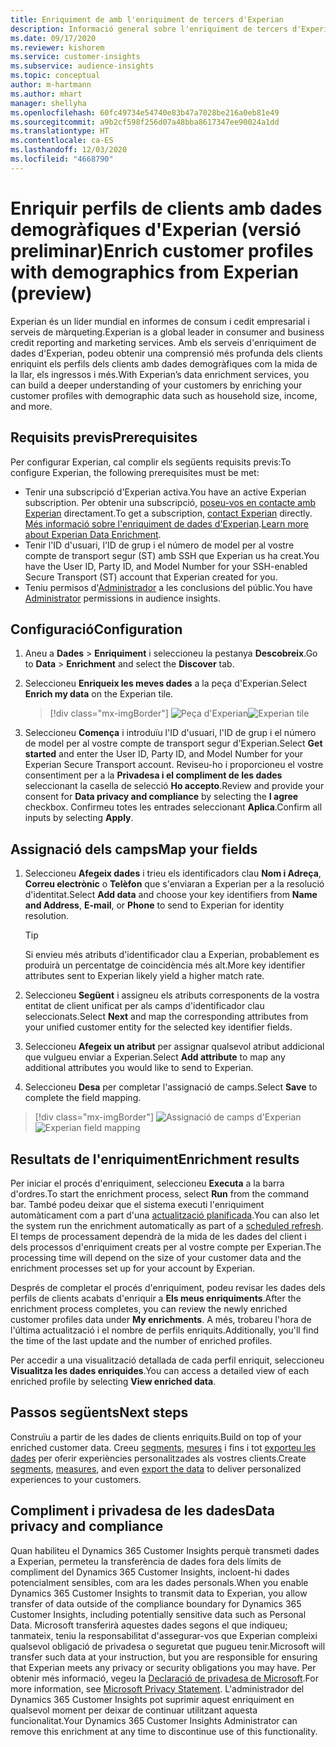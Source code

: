 ```yaml
---
title: Enriquiment de amb l'enriquiment de tercers d'Experian
description: Informació general sobre l'enriquiment de tercers d'Experian.
ms.date: 09/17/2020
ms.reviewer: kishorem
ms.service: customer-insights
ms.subservice: audience-insights
ms.topic: conceptual
author: m-hartmann
ms.author: mhart
manager: shellyha
ms.openlocfilehash: 60fc49734e54740e83b47a7028be216a0eb81e49
ms.sourcegitcommit: a9b2cf598f256d07a48bba8617347ee90024a1dd
ms.translationtype: HT
ms.contentlocale: ca-ES
ms.lasthandoff: 12/03/2020
ms.locfileid: "4668790"
---
```

# <a name="enrich-customer-profiles-with-demographics-from-experian-preview"></a><span data-ttu-id="1f011-103">Enriquir perfils de clients amb dades demogràfiques d'Experian (versió preliminar)</span><span class="sxs-lookup"><span data-stu-id="1f011-103">Enrich customer profiles with demographics from Experian (preview)</span></span>

<span data-ttu-id="1f011-104">Experian és un líder mundial en informes de consum i cedit empresarial i serveis de màrqueting.</span><span class="sxs-lookup"><span data-stu-id="1f011-104">Experian is a global leader in consumer and business credit reporting and marketing services.</span></span> <span data-ttu-id="1f011-105">Amb els serveis d'enriquiment de dades d'Experian, podeu obtenir una comprensió més profunda dels clients enriquint els perfils dels clients amb dades demogràfiques com la mida de la llar, els ingressos i més.</span><span class="sxs-lookup"><span data-stu-id="1f011-105">With Experian’s data enrichment services, you can build a deeper understanding of your customers by enriching your customer profiles with demographic data such as household size, income, and more.</span></span>

## <a name="prerequisites"></a><span data-ttu-id="1f011-106">Requisits previs</span><span class="sxs-lookup"><span data-stu-id="1f011-106">Prerequisites</span></span>

<span data-ttu-id="1f011-107">Per configurar Experian, cal complir els següents requisits previs:</span><span class="sxs-lookup"><span data-stu-id="1f011-107">To configure Experian, the following prerequisites must be met:</span></span>

- <span data-ttu-id="1f011-108">Tenir una subscripció d'Experian activa.</span><span class="sxs-lookup"><span data-stu-id="1f011-108">You have an active Experian subscription.</span></span> <span data-ttu-id="1f011-109">Per obtenir una subscripció, [poseu-vos en contacte amb Experian](https://www.experian.com/marketing-services/contact) directament.</span><span class="sxs-lookup"><span data-stu-id="1f011-109">To get a subscription, [contact Experian](https://www.experian.com/marketing-services/contact) directly.</span></span> <span data-ttu-id="1f011-110">[Més informació sobre l'enriquiment de dades d'Experian](https://www.experian.com/marketing-services/microsoft?cmpid=ems_web_mci_cdppage).</span><span class="sxs-lookup"><span data-stu-id="1f011-110">[Learn more about Experian Data Enrichment](https://www.experian.com/marketing-services/microsoft?cmpid=ems_web_mci_cdppage).</span></span>
- <span data-ttu-id="1f011-111">Tenir l'ID d'usuari, l'ID de grup i el número de model per al vostre compte de transport segur (ST) amb SSH que Experian us ha creat.</span><span class="sxs-lookup"><span data-stu-id="1f011-111">You have the User ID, Party ID, and Model Number for your SSH-enabled Secure Transport (ST) account that Experian created for you.</span></span>
- <span data-ttu-id="1f011-112">Teniu permisos d'[Administrador](permissions.md#administrator) a les conclusions del públic.</span><span class="sxs-lookup"><span data-stu-id="1f011-112">You have [Administrator](permissions.md#administrator) permissions in audience insights.</span></span>

## <a name="configuration"></a><span data-ttu-id="1f011-113">Configuració</span><span class="sxs-lookup"><span data-stu-id="1f011-113">Configuration</span></span>

1. <span data-ttu-id="1f011-114">Aneu a **Dades** > **Enriquiment** i seleccioneu la pestanya **Descobreix**.</span><span class="sxs-lookup"><span data-stu-id="1f011-114">Go to **Data** > **Enrichment** and select the **Discover** tab.</span></span>

1. <span data-ttu-id="1f011-115">Seleccioneu **Enriqueix les meves dades** a la peça d'Experian.</span><span class="sxs-lookup"><span data-stu-id="1f011-115">Select **Enrich my data** on the Experian tile.</span></span>

   > [!div class="mx-imgBorder"]
   > <span data-ttu-id="1f011-116">![Peça d'Experian](media/experian-tile.png "Peça d'Experian")</span><span class="sxs-lookup"><span data-stu-id="1f011-116">![Experian tile](media/experian-tile.png "Experian tile")</span></span>

1. <span data-ttu-id="1f011-117">Seleccioneu **Comença** i introduïu l'ID d'usuari, l'ID de grup i el número de model per al vostre compte de transport segur d'Experian.</span><span class="sxs-lookup"><span data-stu-id="1f011-117">Select **Get started** and enter the User ID, Party ID, and Model Number for your Experian Secure Transport account.</span></span> <span data-ttu-id="1f011-118">Reviseu-ho i proporcioneu el vostre consentiment per a la **Privadesa i el compliment de les dades** seleccionant la casella de selecció **Ho accepto**.</span><span class="sxs-lookup"><span data-stu-id="1f011-118">Review and provide your consent for **Data privacy and compliance** by selecting the **I agree** checkbox.</span></span> <span data-ttu-id="1f011-119">Confirmeu totes les entrades seleccionant **Aplica**.</span><span class="sxs-lookup"><span data-stu-id="1f011-119">Confirm all inputs by selecting **Apply**.</span></span>

## <a name="map-your-fields"></a><span data-ttu-id="1f011-120">Assignació dels camps</span><span class="sxs-lookup"><span data-stu-id="1f011-120">Map your fields</span></span>

1. <span data-ttu-id="1f011-121">Seleccioneu **Afegeix dades** i trieu els identificadors clau **Nom i Adreça**, **Correu electrònic** o **Telèfon** que s'enviaran a Experian per a la resolució d'identitat.</span><span class="sxs-lookup"><span data-stu-id="1f011-121">Select **Add data** and choose your key identifiers from **Name and Address**, **E-mail**, or **Phone** to send to Experian for identity resolution.</span></span>

   > [!TIP]
   > <span data-ttu-id="1f011-122">Si envieu més atributs d'identificador clau a Experian, probablement es produirà un percentatge de coincidència més alt.</span><span class="sxs-lookup"><span data-stu-id="1f011-122">More key identifier attributes sent to Experian likely yield a higher match rate.</span></span>

1. <span data-ttu-id="1f011-123">Seleccioneu **Següent** i assigneu els atributs corresponents de la vostra entitat de client unificat per als camps d'identificador clau seleccionats.</span><span class="sxs-lookup"><span data-stu-id="1f011-123">Select **Next** and map the corresponding attributes from your unified customer entity for the selected key identifier fields.</span></span>

1. <span data-ttu-id="1f011-124">Seleccioneu **Afegeix un atribut** per assignar qualsevol atribut addicional que vulgueu enviar a Experian.</span><span class="sxs-lookup"><span data-stu-id="1f011-124">Select **Add attribute** to map any additional attributes you would like to send to Experian.</span></span>

1.  <span data-ttu-id="1f011-125">Seleccioneu **Desa** per completar l'assignació de camps.</span><span class="sxs-lookup"><span data-stu-id="1f011-125">Select **Save** to complete the field mapping.</span></span>

   > [!div class="mx-imgBorder"]
   > <span data-ttu-id="1f011-126">![Assignació de camps d'Experian](media/experian-field-mapping.png "Assignació de camps d'Experian")</span><span class="sxs-lookup"><span data-stu-id="1f011-126">![Experian field mapping](media/experian-field-mapping.png "Experian field mapping")</span></span>

## <a name="enrichment-results"></a><span data-ttu-id="1f011-127">Resultats de l'enriquiment</span><span class="sxs-lookup"><span data-stu-id="1f011-127">Enrichment results</span></span>

<span data-ttu-id="1f011-128">Per iniciar el procés d'enriquiment, seleccioneu **Executa** a la barra d'ordres.</span><span class="sxs-lookup"><span data-stu-id="1f011-128">To start the enrichment process, select **Run** from the command bar.</span></span> <span data-ttu-id="1f011-129">També podeu deixar que el sistema executi l'enriquiment automàticament com a part d'una [actualització planificada](system.md#schedule-tab).</span><span class="sxs-lookup"><span data-stu-id="1f011-129">You can also let the system run the enrichment automatically as part of a [scheduled refresh](system.md#schedule-tab).</span></span> <span data-ttu-id="1f011-130">El temps de processament dependrà de la mida de les dades del client i dels processos d'enriquiment creats per al vostre compte per Experian.</span><span class="sxs-lookup"><span data-stu-id="1f011-130">The processing time will depend on the size of your customer data and the enrichment processes set up for your account by Experian.</span></span>

<span data-ttu-id="1f011-131">Després de completar el procés d'enriquiment, podeu revisar les dades dels perfils de clients acabats d'enriquir a **Els meus enriquiments**.</span><span class="sxs-lookup"><span data-stu-id="1f011-131">After the enrichment process completes, you can review the newly enriched customer profiles data under **My enrichments**.</span></span> <span data-ttu-id="1f011-132">A més, trobareu l'hora de l'última actualització i el nombre de perfils enriquits.</span><span class="sxs-lookup"><span data-stu-id="1f011-132">Additionally, you'll find the time of the last update and the number of enriched profiles.</span></span>

<span data-ttu-id="1f011-133">Per accedir a una visualització detallada de cada perfil enriquit, seleccioneu **Visualitza les dades enriquides**.</span><span class="sxs-lookup"><span data-stu-id="1f011-133">You can access a detailed view of each enriched profile by selecting **View enriched data**.</span></span>

## <a name="next-steps"></a><span data-ttu-id="1f011-134">Passos següents</span><span class="sxs-lookup"><span data-stu-id="1f011-134">Next steps</span></span>

<span data-ttu-id="1f011-135">Construïu a partir de les dades de clients enriquits.</span><span class="sxs-lookup"><span data-stu-id="1f011-135">Build on top of your enriched customer data.</span></span> <span data-ttu-id="1f011-136">Creeu [segments](segments.md), [mesures](measures.md) i fins i tot [exporteu les dades](export-destinations.md) per oferir experiències personalitzades als vostres clients.</span><span class="sxs-lookup"><span data-stu-id="1f011-136">Create [segments](segments.md), [measures](measures.md), and even [export the data](export-destinations.md) to deliver personalized experiences to your customers.</span></span>

## <a name="data-privacy-and-compliance"></a><span data-ttu-id="1f011-137">Compliment i privadesa de les dades</span><span class="sxs-lookup"><span data-stu-id="1f011-137">Data privacy and compliance</span></span>

<span data-ttu-id="1f011-138">Quan habiliteu el Dynamics 365 Customer Insights perquè transmeti dades a Experian, permeteu la transferència de dades fora dels límits de compliment del Dynamics 365 Customer Insights, incloent-hi dades potencialment sensibles, com ara les dades personals.</span><span class="sxs-lookup"><span data-stu-id="1f011-138">When you enable Dynamics 365 Customer Insights to transmit data to Experian, you allow transfer of data outside of the compliance boundary for Dynamics 365 Customer Insights, including potentially sensitive data such as Personal Data.</span></span> <span data-ttu-id="1f011-139">Microsoft transferirà aquestes dades segons el que indiqueu; tanmateix, teniu la responsabilitat d'assegurar-vos que Experian compleixi qualsevol obligació de privadesa o seguretat que pugueu tenir.</span><span class="sxs-lookup"><span data-stu-id="1f011-139">Microsoft will transfer such data at your instruction, but you are responsible for ensuring that Experian meets any privacy or security obligations you may have.</span></span> <span data-ttu-id="1f011-140">Per obtenir més informació, vegeu la [Declaració de privadesa de Microsoft](https://go.microsoft.com/fwlink/?linkid=396732).</span><span class="sxs-lookup"><span data-stu-id="1f011-140">For more information, see [Microsoft Privacy Statement](https://go.microsoft.com/fwlink/?linkid=396732).</span></span>
<span data-ttu-id="1f011-141">L'administrador del Dynamics 365 Customer Insights pot suprimir aquest enriquiment en qualsevol moment per deixar de continuar utilitzant aquesta funcionalitat.</span><span class="sxs-lookup"><span data-stu-id="1f011-141">Your Dynamics 365 Customer Insights Administrator can remove this enrichment at any time to discontinue use of this functionality.</span></span>
